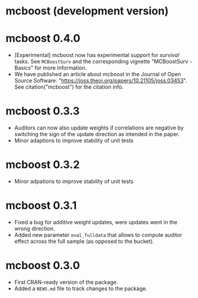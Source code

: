 # mcboost (development version)

# mcboost 0.4.0
* [Experimental] mcboost now has experimental support for *survival* tasks.
  See `MCBoostSurv` and the corresponding vignette "MCBoostSurv - Basics" for more information.
* We have published an article about mcboost in the Journal of Open Source Software: "https://joss.theoj.org/papers/10.21105/joss.03453". See citation("mcboost") for the citation info.


# mcboost 0.3.3
* Auditors can now also update weights if correlations are negative by switching the sign of the update direction as intended in the paper.
* Minor adaptions to improve stability of unit tests

# mcboost 0.3.2
* Minor adpations to improve stability of unit tests

# mcboost 0.3.1

* Fixed a bug for additive weight updates, were updates went
  in the wrong direction.
* Added new parameter `eval_fulldata` that allows to compute
  auditor effect across the full sample (as opposed to the bucket).

# mcboost 0.3.0

* First CRAN-ready version of the package.
* Added a `NEWS.md` file to track changes to the package.
